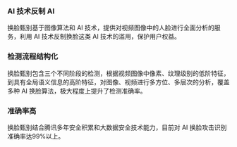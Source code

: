 ### AI 技术反制 AI
换脸甄别基于图像算法和 AI 技术，提供对视频图像中的人脸进行全面分析的服务，利用 AI 技术反制换脸这类 AI 技术的滥用，保护用户权益。

### 检测流程结构化
换脸甄别包含三个不同阶段的检测，根据视频图像中像素、纹理级别的低阶特征，到具有全局语义信息的高阶特征，对图像、视频进行多方位、多层次的分析，覆盖多种 AI 换脸算法，极大程度上提升了检测准确率。

### 准确率高
换脸甄别结合腾讯多年安全积累和大数据安全技术能力，目前对 AI 换脸攻击识别准确率达99%以上。
